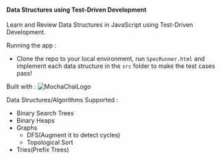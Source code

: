 #### Data Structures using Test-Driven Development

Learn and Review Data Structures in JavaScript using Test-Driven Development.

Running the app :
- Clone the repo to your local environment, run `SpecRunner.html` and implement each data structure in the `src` folder to make the test cases pass!

Built with :
![MochaChaiLogo](http://i.imgur.com/2Smnw3W.png)

Data Structures/Algorithms Supported :
- Binary Search Trees
- Binary Heaps
- Graphs
  - DFS(Augment it to detect cycles)
  - Topological Sort
- Tries(Prefix Trees)